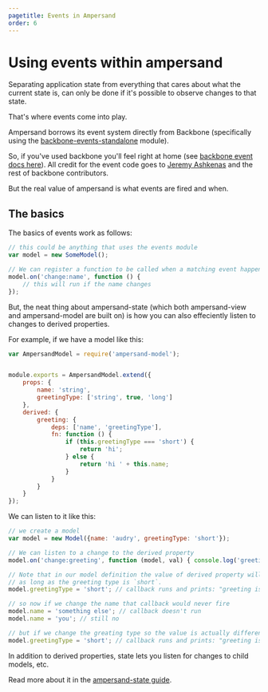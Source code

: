 ```yaml
---
pagetitle: Events in Ampersand
order: 6
---
```


# Using events within ampersand

Separating application state from everything that cares about what the current state is, can only be done if it's possible to observe changes to that state.

That's where events come into play.

Ampersand borrows its event system directly from Backbone (specifically using the [backbone-events-standalone](https://www.npmjs.org/package/backbone-events-standalone) module).

So, if you've used backbone you'll feel right at home (see [backbone event docs here](http://backbonejs.org/#Events)). All credit for the event code goes to [Jeremy Ashkenas](https://twitter.com/jashkenas) and the rest of backbone contributors.

But the real value of ampersand is what events are fired and when.


## The basics

The basics of events work as follows:

```js
// this could be anything that uses the events module
var model = new SomeModel(); 

// We can register a function to be called when a matching event happens
model.on('change:name', function () {
    // this will run if the name changes
});
```

But, the neat thing about ampersand-state (which both ampersand-view and ampersand-model are built on) is how you can also effeciently listen to changes to derived properties.

For example, if we have a model like this:

```js
var AmpersandModel = require('ampersand-model');


module.exports = AmpersandModel.extend({
    props: {
        name: 'string',
        greetingType: ['string', true, 'long']
    },
    derived: {
        greeting: {
            deps: ['name', 'greetingType'],
            fn: function () {
                if (this.greetingType === 'short') {
                    return 'hi';
                } else {
                    return 'hi ' + this.name;
                }
            }
        }
    }
});
```

We can listen to it like this:

```js
// we create a model
var model = new Model({name: 'audry', greetingType: 'short'});

// We can listen to a change to the derived property
model.on('change:greeting', function (model, val) { console.log('greeting is now: ', val) });

// Note that in our model definition the value of derived property will not change
// as long as the greeting type is `short`.
model.greetingType = 'short'; // callback runs and prints: "greeting is now: hi"

// so now if we change the name that callback would never fire
model.name = 'something else'; // callback doesn't run
model.name = 'you'; // still no

// but if we change the greating type so the value is actually different, we'll get the event
model.greetingType = 'short'; // callback runs and prints: "greeting is now: hi you"
```

In addition to derived properties, state lets you listen for changes to child models, etc.

Read more about it in the [ampersand-state guide](http://ampersandjs.com/learn/state/).
